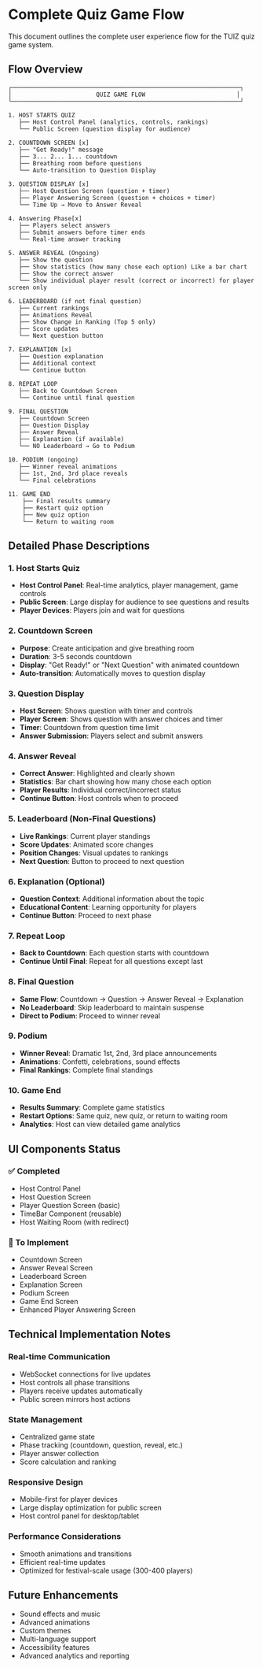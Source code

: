 # Complete Quiz Game Flow

This document outlines the complete user experience flow for the TUIZ quiz game system.

## Flow Overview

```
┌─────────────────────────────────────────────────────────────────┐
│                        QUIZ GAME FLOW                          │
└─────────────────────────────────────────────────────────────────┘

1. HOST STARTS QUIZ
   ├── Host Control Panel (analytics, controls, rankings)
   └── Public Screen (question display for audience)

2. COUNTDOWN SCREEN [x]
   ├── "Get Ready!" message
   ├── 3... 2... 1... countdown
   ├── Breathing room before questions
   └── Auto-transition to Question Display

3. QUESTION DISPLAY [x]
   ├── Host Question Screen (question + timer)
   ├── Player Answering Screen (question + choices + timer)
   └── Time Up → Move to Answer Reveal

4. Answering Phase[x]
   ├── Players select answers
   ├── Submit answers before timer ends
   └── Real-time answer tracking

5. ANSWER REVEAL (Ongoing)
   ├── Show the question
   ├── Show statistics (how many chose each option) Like a bar chart
   ├── Show the correct answer
   └── Show individual player result (correct or incorrect) for player screen only

6. LEADERBOARD (if not final question)
   ├── Current rankings
   ├── Animations Reveal
   ├── Show Change in Ranking (Top 5 only)
   ├── Score updates
   └── Next question button

7. EXPLANATION [x]
   ├── Question explanation
   ├── Additional context
   └── Continue button

8. REPEAT LOOP
   ├── Back to Countdown Screen
   └── Continue until final question

9. FINAL QUESTION
   ├── Countdown Screen
   ├── Question Display
   ├── Answer Reveal
   ├── Explanation (if available)
   └── NO Leaderboard → Go to Podium

10. PODIUM (ongoing)
   ├── Winner reveal animations
   ├── 1st, 2nd, 3rd place reveals
   └── Final celebrations

11. GAME END
    ├── Final results summary
    ├── Restart quiz option
    ├── New quiz option
    └── Return to waiting room
```

## Detailed Phase Descriptions

### 1. Host Starts Quiz

- **Host Control Panel**: Real-time analytics, player management, game controls
- **Public Screen**: Large display for audience to see questions and results
- **Player Devices**: Players join and wait for questions

### 2. Countdown Screen

- **Purpose**: Create anticipation and give breathing room
- **Duration**: 3-5 seconds countdown
- **Display**: "Get Ready!" or "Next Question" with animated countdown
- **Auto-transition**: Automatically moves to question display

### 3. Question Display

- **Host Screen**: Shows question with timer and controls
- **Player Screen**: Shows question with answer choices and timer
- **Timer**: Countdown from question time limit
- **Answer Submission**: Players select and submit answers

### 4. Answer Reveal

- **Correct Answer**: Highlighted and clearly shown
- **Statistics**: Bar chart showing how many chose each option
- **Player Results**: Individual correct/incorrect status
- **Continue Button**: Host controls when to proceed

### 5. Leaderboard (Non-Final Questions)

- **Live Rankings**: Current player standings
- **Score Updates**: Animated score changes
- **Position Changes**: Visual updates to rankings
- **Next Question**: Button to proceed to next question

### 6. Explanation (Optional)

- **Question Context**: Additional information about the topic
- **Educational Content**: Learning opportunity for players
- **Continue Button**: Proceed to next phase

### 7. Repeat Loop

- **Back to Countdown**: Each question starts with countdown
- **Continue Until Final**: Repeat for all questions except last

### 8. Final Question

- **Same Flow**: Countdown → Question → Answer Reveal → Explanation
- **No Leaderboard**: Skip leaderboard to maintain suspense
- **Direct to Podium**: Proceed to winner reveal

### 9. Podium

- **Winner Reveal**: Dramatic 1st, 2nd, 3rd place announcements
- **Animations**: Confetti, celebrations, sound effects
- **Final Rankings**: Complete final standings

### 10. Game End

- **Results Summary**: Complete game statistics
- **Restart Options**: Same quiz, new quiz, or return to waiting room
- **Analytics**: Host can view detailed game analytics

## UI Components Status

### ✅ Completed

- Host Control Panel
- Host Question Screen
- Player Question Screen (basic)
- TimeBar Component (reusable)
- Host Waiting Room (with redirect)

### 🚧 To Implement

- Countdown Screen
- Answer Reveal Screen
- Leaderboard Screen
- Explanation Screen
- Podium Screen
- Game End Screen
- Enhanced Player Answering Screen

## Technical Implementation Notes

### Real-time Communication

- WebSocket connections for live updates
- Host controls all phase transitions
- Players receive updates automatically
- Public screen mirrors host actions

### State Management

- Centralized game state
- Phase tracking (countdown, question, reveal, etc.)
- Player answer collection
- Score calculation and ranking

### Responsive Design

- Mobile-first for player devices
- Large display optimization for public screen
- Host control panel for desktop/tablet

### Performance Considerations

- Smooth animations and transitions
- Efficient real-time updates
- Optimized for festival-scale usage (300-400 players)

## Future Enhancements

- Sound effects and music
- Advanced animations
- Custom themes
- Multi-language support
- Accessibility features
- Advanced analytics and reporting
